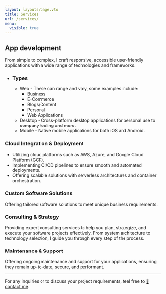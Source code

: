 ```yaml
---
layout: layouts/page.vto
title: Services
url: /services/
menu:
  visible: true
---
```


<style>
  th {
    text-align: left;
    border-bottom: 1px solid var(--color-highlight);
  }
  
  table tbody tr:nth-child(odd) {
    background-color: var(--color-background);
  }

  table tbody tr:nth-child(even) {
    background-color: var(--color-highlight);
  }

@media (max-width: 496px) {
  .navbar-links > li:nth-child(4) {
    display: none;
  }
}
</style>


## App development
From simple to complex, I craft responsive, accessible user-friendly applications
with a wide range of technologies and frameworks.
 * ### Types
    * Web - These can range and vary, some examples include:
      * Business
      * E-Commerce
      * Blogs/Content
      * Personal
      * Web Applications
    * Desktop - Cross-platform desktop applications for personal use to company tooling and more.
    * Mobile - Native mobile applications for both iOS and Android.

### Cloud Integration & Deployment
  * Utilizing cloud platforms such as AWS, Azure, and Google Cloud Platform (GCP).
  * Implementing CI/CD pipelines to ensure smooth and automated deployments.
  * Offering scalable solutions with serverless architectures and container orchestration.

### Custom Software Solutions
Offering tailored software solutions to meet unique business requirements.

### Consulting & Strategy
Providing expert consulting services to help you plan, strategize, and execute your software projects effectively.
From system architecture to technology selection, I guide you through every step of the process.

### Maintenance & Support
Offering ongoing maintenance and support for your applications, ensuring they remain up-to-date, secure, and performant.

--- 
For any inquiries or to discuss your project requirements, feel free to [📧 contact me](mailto:stevendeleon2892@gmail.com).

